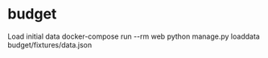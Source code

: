 # budget

Load initial data
docker-compose run --rm web python manage.py loaddata budget/fixtures/data.json
